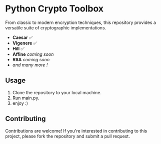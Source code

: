 # Python Crypto Toolbox

From classic to modern encryption techniques, this repository provides a versatile suite of cryptographic implementations.

- **Caesar** ✅
- **Vigenere** ✅
- **Hill** ✅
- **Affine** *coming soon*
- **RSA** *coming soon*
- *and many more !*

## Usage

1. Clone the repository to your local machine.
2. Run main.py.
3. enjoy :)

## Contributing

Contributions are welcome! If you're interested in contributing to this project, please fork the repository and submit a pull request.



